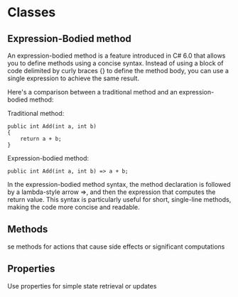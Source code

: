 # Classes

## Expression-Bodied method
An expression-bodied method is a feature introduced in C# 6.0 that allows you to define methods using a concise syntax. Instead of using a block of code delimited by curly braces {} to define the method body, you can use a single expression to achieve the same result.

Here's a comparison between a traditional method and an expression-bodied method:

Traditional method:
```
public int Add(int a, int b)
{
    return a + b;
}

```

Expression-bodied method:
```
public int Add(int a, int b) => a + b;

```

In the expression-bodied method syntax, the method declaration is followed by a lambda-style arrow =>, and then the expression that computes the return value. This syntax is particularly useful for short, single-line methods, making the code more concise and readable.

## Methods
se methods for actions that cause side effects or significant computations 

## Properties
Use properties for simple state retrieval or updates
